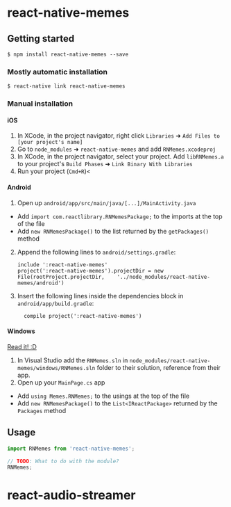 
# react-native-memes

## Getting started

`$ npm install react-native-memes --save`

### Mostly automatic installation

`$ react-native link react-native-memes`

### Manual installation


#### iOS

1. In XCode, in the project navigator, right click `Libraries` ➜ `Add Files to [your project's name]`
2. Go to `node_modules` ➜ `react-native-memes` and add `RNMemes.xcodeproj`
3. In XCode, in the project navigator, select your project. Add `libRNMemes.a` to your project's `Build Phases` ➜ `Link Binary With Libraries`
4. Run your project (`Cmd+R`)<

#### Android

1. Open up `android/app/src/main/java/[...]/MainActivity.java`
  - Add `import com.reactlibrary.RNMemesPackage;` to the imports at the top of the file
  - Add `new RNMemesPackage()` to the list returned by the `getPackages()` method
2. Append the following lines to `android/settings.gradle`:
  	```
  	include ':react-native-memes'
  	project(':react-native-memes').projectDir = new File(rootProject.projectDir, 	'../node_modules/react-native-memes/android')
  	```
3. Insert the following lines inside the dependencies block in `android/app/build.gradle`:
  	```
      compile project(':react-native-memes')
  	```

#### Windows
[Read it! :D](https://github.com/ReactWindows/react-native)

1. In Visual Studio add the `RNMemes.sln` in `node_modules/react-native-memes/windows/RNMemes.sln` folder to their solution, reference from their app.
2. Open up your `MainPage.cs` app
  - Add `using Memes.RNMemes;` to the usings at the top of the file
  - Add `new RNMemesPackage()` to the `List<IReactPackage>` returned by the `Packages` method


## Usage
```javascript
import RNMemes from 'react-native-memes';

// TODO: What to do with the module?
RNMemes;
```
  # react-audio-streamer
